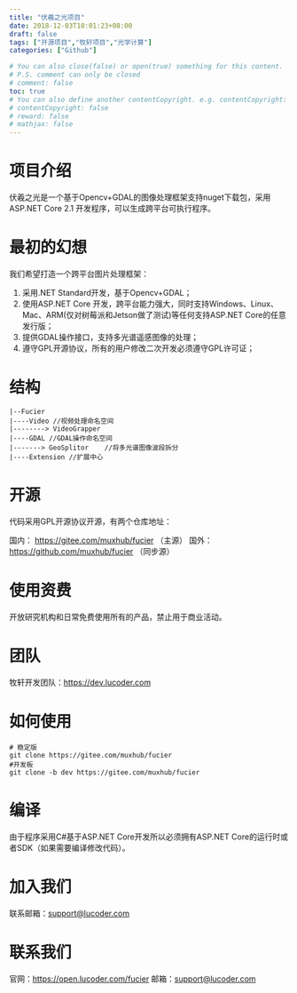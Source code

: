 ```yaml
---
title: "伏羲之光项目"
date: 2018-12-03T10:01:23+08:00
draft: false
tags: ["开源项目","牧轩项目","光学计算"]
categories: ["Github"]

# You can also close(false) or open(true) something for this content.
# P.S. comment can only be closed
# comment: false
toc: true
# You can also define another contentCopyright. e.g. contentCopyright: "This is another copyright."
# contentCopyright: false
# reward: false
# mathjax: false
---
```


# 项目介绍

伏羲之光是一个基于Opencv+GDAL的图像处理框架支持nuget下载包，采用ASP.NET Core 2.1 开发程序，可以生成跨平台可执行程序。

# 最初的幻想

我们希望打造一个跨平台图片处理框架：

 1. 采用.NET Standard开发，基于Opencv+GDAL；
 2. 使用ASP.NET Core 开发，跨平台能力强大，同时支持Windows、Linux、Mac、ARM(仅对树莓派和Jetson做了测试)等任何支持ASP.NET Core的任意发行版；
 3. 提供GDAL操作接口，支持多光谱遥感图像的处理；
 4. 遵守GPL开源协议，所有的用户修改二次开发必须遵守GPL许可证；

# 结构

```
|--Fucier
|----Video //视频处理命名空间
|--------> VideoGrapper
|----GDAL //GDAL操作命名空间
|-------> GeoSplitor	//将多光谱图像波段拆分
|----Extension //扩展中心
```

# 开源

代码采用GPL开源协议开源，有两个仓库地址：

国内： https://gitee.com/muxhub/fucier （主源）
国外： https://github.com/muxhub/fucier （同步源）

# 使用资费

开放研究机构和日常免费使用所有的产品，禁止用于商业活动。

# 团队

牧轩开发团队：https://dev.lucoder.com

# 如何使用

```shell
# 稳定版
git clone https://gitee.com/muxhub/fucier
#开发板
git clone -b dev https://gitee.com/muxhub/fucier
```

# 编译

由于程序采用C#基于ASP.NET Core开发所以必须拥有ASP.NET Core的运行时或者SDK（如果需要编译修改代码）。

# 加入我们

联系邮箱：support@lucoder.com

# 联系我们

官网：https://open.lucoder.com/fucier
邮箱：support@lucoder.com